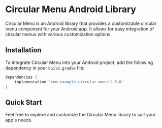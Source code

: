 # Circular Menu Android Library

Circular Menu is an Android library that provides a customizable circular menu component for your Android app. It allows for easy integration of circular menus with various customization options.

## Installation

To integrate Circular Menu into your Android project, add the following dependency in your `build.gradle` file:

```gradle
dependencies {
    implementation 'com.example:circular-menu:1.0.0'
}
```
## Quick Start

Feel free to explore and customize the Circular Menu library to suit your app's needs.
